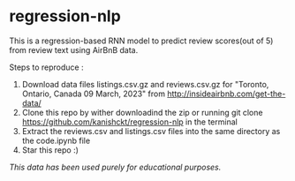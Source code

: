 # regression-nlp
This is a regression-based RNN model to predict review scores(out of 5) from review text using AirBnB data.

Steps to reproduce :
1. Download data files listings.csv.gz and reviews.csv.gz for "Toronto, Ontario, Canada
09 March, 2023" from http://insideairbnb.com/get-the-data/
2. Clone this repo by wither downloadind the zip or running git clone https://github.com/kanishckt/regression-nlp in the terminal
3. Extract the reviews.csv and listings.csv files into the same directory as the code.ipynb file
4. Star this repo :)

*This data has been used purely for educational purposes.*
